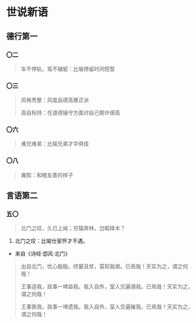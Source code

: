 # 世说新语

## 德行第一

### 〇二

> 车不停轨，鸾不辍轭：比喻停留时间短暂

### 〇三

> 风格秀整：风度品德高雅正派
>
> 高自标持：在道德操守方面对自己期许很高

### 〇六

> 难兄难弟：比喻兄弟才华俱佳

### 〇八

> 雍熙：和睦友善的样子



## 言语第二

### 五〇

> 北门之叹，久已上闻；穷猿奔林，岂暇择木？

1. 北门之叹：比喻仕宦怀才不遇。

* 来自《诗经·邶风·北门》

> 出自北门，忧心殷殷。终窭且贫，莫知我艰。已焉哉！天实为之，谓之何哉！
>
> 王事适我，政事一埤益我。我入自外，室人交遍谪我。已焉哉！天实为之，谓之何哉！
>
> 王事敦我，政事一埤遗我。我入自外，室人交遍摧我。已焉哉！天实为之，谓之何哉！



